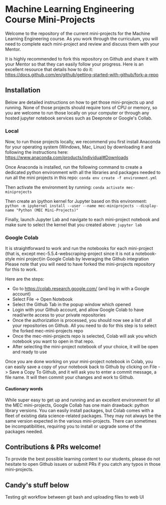 # Machine Learning Engineering Course Mini-Projects

Welcome to the repository of the current mini-projects for the Machine Learning Engineering course. As you work through the curriculum, you will need to complete each mini-project and review and discuss them with your Mentor.

It is highly recommended to fork this repository on Github and share it with your Mentor so that they can easily follow your progress.  Here is an excellent resource that details how to do it: https://docs.github.com/en/github/getting-started-with-github/fork-a-repo

## Installation

Below are detailed instructions on how to get those mini-projects up and running. None of those projects should require tons of CPU or memory, so you are welcome to run those locally on your computer or through any hosted jupyter notebook services such as Deepnote or Google's Collab.

### Local

Now, to run those projects locally, we recommend you first install Anaconda for your operating system (Windows, Mac, Linux) by downloading it and following the instructions here: https://www.anaconda.com/products/individual#Downloads

Once Anaconda is installed, run the following command to create a dedicated python environment with all the libraries and packages needed to run all the mini projects in this repo:
```conda env create -f environment.yml```

Then activate the environment by running:
```conda activate mec-miniprojects```

Then create an ipython kernel for Jupyter based on this environment:
```python -m ipykernel install --user --name mec-miniprojects --display-name "Python (MEC Mini-Projects)"```

Finally, launch Jupyter Lab and navigate to each mini-project notebook and make sure to select the kernel that you created above:
```jupyter lab```

### Google Colab

It is straightforward to work and run the notebooks for each mini-project (that is, except mec-5.5.4-webscraping-project since it is not a notebook-style mini project)in Google Colab by leveraging the Github integration
Please note that you will need to have forked the mini-projects repository for this to work.

Here are the steps:
- Go to https://colab.research.google.com/ (and log in with a Google account)
- Select File -> Open Notebook
- Select the Github Tab in the popup window which opened
- Login with your Github account, and allow Google Colab to have read/write access to your private repositories
- Once the authorization is processed, you should now see a list of all your repositories on Github. All you need to do for this step is to select the forked mec-mini-projects repo
- Once the mec-mini-projects repo is selected, Colab will ask you which notebook you want to open in that repo. 
- After selecting the mini-project notebook of your choice, it will be open and ready to use

Once you are done working on your mini-project notebook in Colab, you can easily save a copy of your notebook back to Github by clicking on File -> Save a Copy To Github, and it will ask you to enter a commit message, a file name. It will then commit your changes and work to Github.

#### Cautionary words
While super easy to get up and running and an excellent environment for all the MEC mini-projects, Google Collab has one main drawback: python library versions. You can easily install packages, but Colab comes with a fleet of existing data science-related packages. They may not always be the same version expected in the various mini-projects. There can sometimes be incompatibilities, requiring you to install or upgrade some of the packages needed.

## Contributions & PRs welcome!

To provide the best possible learning content to our students, please do not hesitate to open Github issues or submit PRs if you catch any typos in those mini-projects.

## Candy's stuff below
Testing git workflow between git bash and uploading files to web UI